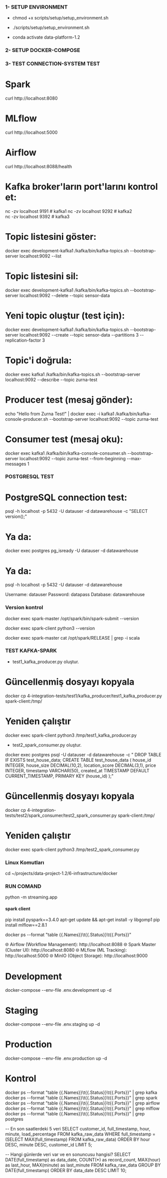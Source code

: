 ### 1- SETUP ENVIRONMENT

- chmod +x scripts/setup/setup_environment.sh

- ./scripts/setup/setup_environment.sh

- conda activate data-platform-1.2

### 2- SETUP DOCKER-COMPOSE


### 3- TEST CONNECTION-SYSTEM TEST 

# Spark
curl http://localhost:8080

# MLflow
curl http://localhost:5000

# Airflow
curl http://localhost:8088/health


# Kafka broker'ların port'larını kontrol et:
nc -zv localhost 9191  # kafka1
nc -zv localhost 9292  # kafka2  
nc -zv localhost 9392  # kafka3

# Topic listesini göster:
docker exec development-kafka1 /kafka/bin/kafka-topics.sh --bootstrap-server localhost:9092 --list
# Topic listesini sil:
docker exec development-kafka1 /kafka/bin/kafka-topics.sh --bootstrap-server localhost:9092 --delete --topic sensor-data

# Yeni topic oluştur (test için):
docker exec development-kafka1 /kafka/bin/kafka-topics.sh --bootstrap-server localhost:9092 --create --topic sensor-data --partitions 3 --replication-factor 3

# Topic'i doğrula:
docker exec kafka1 /kafka/bin/kafka-topics.sh --bootstrap-server localhost:9092 --describe --topic zurna-test

# Producer test (mesaj gönder):
echo "Hello from Zurna Test!" | docker exec -i kafka1 /kafka/bin/kafka-console-producer.sh --bootstrap-server localhost:9092 --topic zurna-test

# Consumer test (mesaj oku):
docker exec kafka1 /kafka/bin/kafka-console-consumer.sh --bootstrap-server localhost:9092 --topic zurna-test --from-beginning --max-messages 1

### POSTGRESQL TEST
# PostgreSQL connection test:
psql -h localhost -p 5432 -U datauser -d datawarehouse -c "SELECT version();"
# Ya da:
docker exec postgres pg_isready -U datauser -d datawarehouse
# Ya da:
psql -h localhost -p 5432 -U datauser -d datawarehouse

Username: datauser
Password: datapass
Database: datawarehouse

### Version kontrol
docker exec spark-master /opt/spark/bin/spark-submit --version

docker exec spark-client python3 --version

docker exec spark-master cat /opt/spark/RELEASE | grep -i scala

### TEST KAFKA-SPARK
- test1_kafka_producer.py oluştur.
# Güncellenmiş dosyayı kopyala
docker cp 4-integration-tests/test1/kafka_producer/test1_kafka_producer.py spark-client:/tmp/

# Yeniden çalıştır
docker exec spark-client python3 /tmp/test1_kafka_producer.py

- test2_spark_consumer.py oluştur.

docker exec postgres psql -U datauser -d datawarehouse -c "
DROP TABLE IF EXISTS test_house_data;
CREATE TABLE test_house_data (
    house_id INTEGER,
    house_size DECIMAL(10,2),
    location_score DECIMAL(3,1),
    price INTEGER,
    timestamp VARCHAR(50),
    created_at TIMESTAMP DEFAULT CURRENT_TIMESTAMP,
    PRIMARY KEY (house_id)
);"

# Güncellenmiş dosyayı kopyala
docker cp 4-integration-tests/test2/spark_consumer/test2_spark_consumer.py spark-client:/tmp/

# Yeniden çalıştır
docker exec spark-client python3 /tmp/test2_spark_consumer.py

### Linux Komutları
cd ~/projects/data-project-1.2/6-infrastructure/docker

### RUN COMAND
python -m streaming.app


#### spark client
pip install pyspark==3.4.0
apt-get update && apt-get install -y libgomp1
pip install mlflow==2.8.1


docker ps --format "table {{.Names}}\t{{.Status}}\t{{.Ports}}"

🌐 Airflow (Workflow Management): http://localhost:8088
🌐 Spark Master (Cluster UI): http://localhost:8080
🌐 MLflow (ML Tracking): http://localhost:5000
🌐 MinIO (Object Storage): http://localhost:9000

# Development
docker-compose --env-file .env.development up -d

# Staging  
docker-compose --env-file .env.staging up -d

# Production
docker-compose --env-file .env.production up -d

# Kontrol
docker ps --format "table {{.Names}}\t{{.Status}}\t{{.Ports}}" | grep kafka
docker ps --format "table {{.Names}}\t{{.Status}}\t{{.Ports}}" | grep spark
docker ps --format "table {{.Names}}\t{{.Status}}\t{{.Ports}}" | grep airflow
docker ps --format "table {{.Names}}\t{{.Status}}\t{{.Ports}}" | grep mlflow
docker ps --format "table {{.Names}}\t{{.Status}}\t{{.Ports}}" | grep postgres 



-- En son saatlerdeki 5 veri
SELECT 
    customer_id,
    full_timestamp,
    hour,
    minute,
    load_percentage
FROM kafka_raw_data 
WHERE full_timestamp = (SELECT MAX(full_timestamp) FROM kafka_raw_data)
ORDER BY hour DESC, minute DESC, customer_id
LIMIT 5;



-- Hangi günlerde veri var ve en sonuncusu hangisi?
SELECT 
    DATE(full_timestamp) as data_date,
    COUNT(*) as record_count,
    MAX(hour) as last_hour,
    MAX(minute) as last_minute
FROM kafka_raw_data 
GROUP BY DATE(full_timestamp)
ORDER BY data_date DESC
LIMIT 10;
